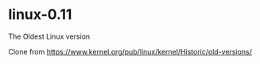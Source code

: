 # linux-0.11

The Oldest Linux version

Clone from   https://www.kernel.org/pub/linux/kernel/Historic/old-versions/
